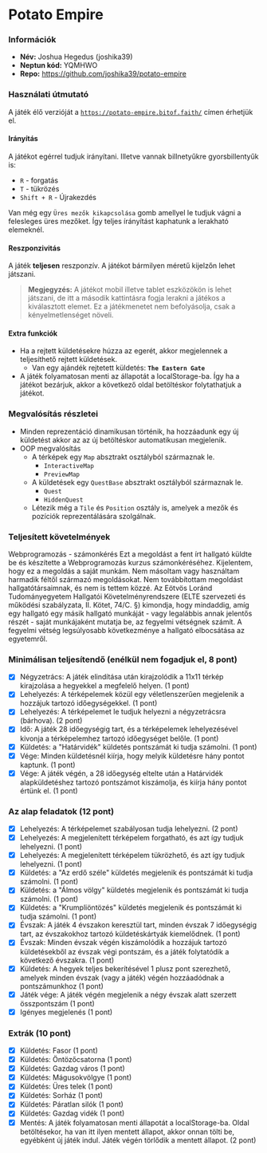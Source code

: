 # Potato Empire

### Információk
- **Név:** Joshua Hegedus (joshika39)
- **Neptun kód:** YQMHWO
- **Repo:** https://github.com/joshika39/potato-empire

### Használati útmutató

A játék élő verzióját a [`https://potato-empire.bitof.faith/`](https://potato-empire.bitof.faith/) 
címen érhetjük el.

#### Irányítás

A játékot egérrel tudjuk irányítani. Illetve vannak billnetyűkre gyorsbillentyűk is:
- `R` - forgatás
- `T` - tükrözés
- `Shift + R` - Újrakezdés

Van még egy `Üres mezők kikapcsolása` gomb amellyel le tudjuk vágni a felesleges üres mezőket. Így teljes írányítást
kaphatunk a lerakható elemeknél.

#### Reszponzivitás

A játék **teljesen** reszponzív. A játékot bármilyen méretű kijelzőn lehet játszani. 

> **Megjegyzés:** A játékot mobil illetve tablet eszközökön is lehet játszani, de itt a második kattintásra fogja lerakni
> a játékos a kiválasztott elemet. Ez a játékmenetet nem befolyásolja, csak a kényelmetlenséget növeli.

#### Extra funkciók

- Ha a rejtett küldetésekre húzza az egerét, akkor megjelennek a teljesíthető rejtett küldetések.
  - Van egy ajándék rejtetett küldetés: **`The Eastern Gate`**
- A játék folyamatosan menti az állapotát a localStorage-ba. Így ha a játékot bezárjuk, akkor a következő
  oldal betöltéskor folytathatjuk a játékot.

### Megvalósítás részletei

- Minden reprezentáció dinamikusan történik, ha hozzáadunk egy új küldetést akkor az az új betöltéskor automatikusan
  megjelenik.
- OOP megvalósítás
  - A térképek egy `Map` absztrakt osztályból származnak le.    
    - `InteractiveMap`
    - `PreviewMap`
  - A küldetések egy `QuestBase` absztrakt osztályból származnak le.
    - `Quest`
    - `HiddenQuest`
  - Létezik még a `Tile` és `Position` osztály is, amelyek a mezők és pozíciók reprezentálására szolgálnak.

### Teljesített követelmények

Webprogramozás - számonkérés
Ezt a megoldást a fent írt hallgató küldte be és készítette a Webprogramozás kurzus számonkéréséhez.
Kijelentem, hogy ez a megoldás a saját munkám. Nem másoltam vagy használtam harmadik féltől
származó megoldásokat. Nem továbbítottam megoldást hallgatótársaimnak, és nem is tettem közzé.
Az Eötvös Loránd Tudományegyetem Hallgatói Követelményrendszere
(ELTE szervezeti és működési szabályzata, II. Kötet, 74/C. §) kimondja, hogy mindaddig,
amíg egy hallgató egy másik hallgató munkáját - vagy legalábbis annak jelentős részét -
saját munkájaként mutatja be, az fegyelmi vétségnek számít.
A fegyelmi vétség legsúlyosabb következménye a hallgató elbocsátása az egyetemről.

### Minimálisan teljesítendő (enélkül nem fogadjuk el, 8 pont)
- [x] Négyzetrács: A játék elindítása után kirajzolódik a 11x11 térkép kirajzolása a hegyekkel a megfelelő helyen. (1 pont)
- [x] Lehelyezés: A térképelemek közül egy véletlenszerűen megjelenik a hozzájuk tartozó időegységekkel. (1 pont)
- [x] Lehelyezés: A térképelemet le tudjuk helyezni a négyzetrácsra (bárhova). (2 pont)
- [x] Idő: A játék 28 időegységig tart, és a térképelemek lehelyezésével kivonja a térképelemhez tartozó időegységet belőle. (1 pont)
- [x] Küldetés: a "Határvidék" küldetés pontszámát ki tudja számolni. (1 pont)
- [x] Vége: Minden küldetésnél kiírja, hogy melyik küldetésre hány pontot kaptunk. (1 pont)
- [x] Vége: A játék végén, a 28 időegység eltelte után a Határvidék alapküldetéshez tartozó pontszámot kiszámolja, és kiírja hány pontot értünk el. (1 pont)

### Az alap feladatok (12 pont)
- [x] Lehelyezés: A térképelemet szabályosan tudja lehelyezni. (2 pont)
- [x] Lehelyezés: A megjelenített térképelem forgatható, és azt így tudjuk lehelyezni. (1 pont)
- [x] Lehelyezés: A megjelenített térképelem tükrözhető, és azt így tudjuk lehelyezni. (1 pont)
- [x] Küldetés: a "Az erdő széle" küldetés megjelenik és pontszámát ki tudja számolni. (1 pont)
- [x] Küldetés: a "Álmos völgy" küldetés megjelenik és pontszámát ki tudja számolni. (1 pont)
- [x] Küldetés: a "Krumpliöntözés" küldetés megjelenik és pontszámát ki tudja számolni. (1 pont)
- [x] Évszak: A játék 4 évszakon keresztül tart, minden évszak 7 időegységig tart, az évszakokhoz tartozó küldetéskártyák kiemelődnek. (1 pont)
- [x] Évszak: Minden évszak végén kiszámolódik a hozzájuk tartozó küldetésekből az évszak végi pontszám, és a játék folytatódik a következő évszakra. (1 pont)
- [x] Küldetés: A hegyek teljes bekerítésével 1 plusz pont szerezhető, amelyek minden évszak (vagy a játék) végén hozzáadódnak a pontszámunkhoz (1 pont)
- [x] Játék vége: A játék végén megjelenik a négy évszak alatt szerzett összpontszám (1 pont)
- [x] Igényes megjelenés (1 pont)

### Extrák (10 pont)
- [x] Küldetés: Fasor (1 pont)
- [x] Küldetés: Öntözőcsatorna (1 pont)
- [x] Küldetés: Gazdag város (1 pont)
- [x] Küldetés: Mágusokvölgye (1 pont)
- [x] Küldetés: Üres telek (1 pont)
- [x] Küldetés: Sorház (1 pont)
- [x] Küldetés: Páratlan silók (1 pont)
- [x] Küldetés: Gazdag vidék (1 pont)
- [x] Mentés: A játék folyamatosan menti állapotát a localStorage-ba. Oldal betöltésekor, ha van itt ilyen mentett állapot, akkor onnan tölti be, egyébként új játék indul. Játék végén törlődik a mentett állapot. (2 pont)